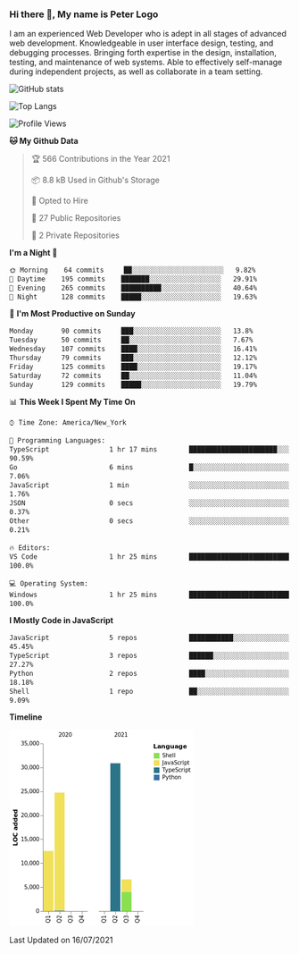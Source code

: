 ### Hi there 👋, My name is Peter Logo

I am an experienced Web Developer who is adept in all stages of advanced web development. Knowledgeable in user interface design, 
testing, and debugging processes. Bringing forth expertise in the design, installation, testing, and maintenance of web systems. 
Able to effectively self-manage during independent projects, as well as collaborate in a team setting.

![GitHub stats](https://github-readme-stats.vercel.app/api?username=peterlogo&show_icons=true&count_private=true&theme=dark)

![Top Langs](https://github-readme-stats.vercel.app/api/top-langs/?username=peterlogo&theme=dark&layout=compact&langs_count=8)

<!--START_SECTION:waka-->
![Profile Views](http://img.shields.io/badge/Profile%20Views-16-blue)

**🐱 My Github Data** 

> 🏆 566 Contributions in the Year 2021
 > 
> 📦 8.8 kB Used in Github's Storage 
 > 
> 💼 Opted to Hire
 > 
> 📜 27 Public Repositories 
 > 
> 🔑 2 Private Repositories  
 > 
**I'm a Night 🦉** 

```text
🌞 Morning    64 commits     ██░░░░░░░░░░░░░░░░░░░░░░░   9.82% 
🌆 Daytime    195 commits    ███████░░░░░░░░░░░░░░░░░░   29.91% 
🌃 Evening    265 commits    ██████████░░░░░░░░░░░░░░░   40.64% 
🌙 Night      128 commits    █████░░░░░░░░░░░░░░░░░░░░   19.63%

```
📅 **I'm Most Productive on Sunday** 

```text
Monday       90 commits     ███░░░░░░░░░░░░░░░░░░░░░░   13.8% 
Tuesday      50 commits     ██░░░░░░░░░░░░░░░░░░░░░░░   7.67% 
Wednesday    107 commits    ████░░░░░░░░░░░░░░░░░░░░░   16.41% 
Thursday     79 commits     ███░░░░░░░░░░░░░░░░░░░░░░   12.12% 
Friday       125 commits    ████░░░░░░░░░░░░░░░░░░░░░   19.17% 
Saturday     72 commits     ██░░░░░░░░░░░░░░░░░░░░░░░   11.04% 
Sunday       129 commits    █████░░░░░░░░░░░░░░░░░░░░   19.79%

```


📊 **This Week I Spent My Time On** 

```text
⌚︎ Time Zone: America/New_York

💬 Programming Languages: 
TypeScript               1 hr 17 mins        ██████████████████████░░░   90.59% 
Go                       6 mins              █░░░░░░░░░░░░░░░░░░░░░░░░   7.06% 
JavaScript               1 min               ░░░░░░░░░░░░░░░░░░░░░░░░░   1.76% 
JSON                     0 secs              ░░░░░░░░░░░░░░░░░░░░░░░░░   0.37% 
Other                    0 secs              ░░░░░░░░░░░░░░░░░░░░░░░░░   0.21%

🔥 Editors: 
VS Code                  1 hr 25 mins        █████████████████████████   100.0%

💻 Operating System: 
Windows                  1 hr 25 mins        █████████████████████████   100.0%

```

**I Mostly Code in JavaScript** 

```text
JavaScript               5 repos             ███████████░░░░░░░░░░░░░░   45.45% 
TypeScript               3 repos             ██████░░░░░░░░░░░░░░░░░░░   27.27% 
Python                   2 repos             ████░░░░░░░░░░░░░░░░░░░░░   18.18% 
Shell                    1 repo              ██░░░░░░░░░░░░░░░░░░░░░░░   9.09%

```


**Timeline**

![Chart not found](https://raw.githubusercontent.com/peterlogo/peterlogo/main/charts/bar_graph.png) 


 Last Updated on 16/07/2021
<!--END_SECTION:waka-->


